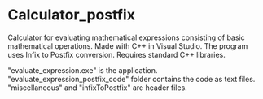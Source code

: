# Calculator_postfix
Calculator for evaluating mathematical expressions consisting of basic mathematical operations. Made with C++ in Visual Studio. The program uses Infix to Postfix conversion. Requires standard C++ libraries.

"evaluate_expression.exe" is the application. "evaluate_expression_postfix_code" folder contains the code as text files. "miscellaneous" and "infixToPostfix" are header files.
